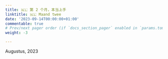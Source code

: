```yaml
---
title: 🇳🇱 第 2 个月，本当上手
linktitle: 🇳🇱 Maand twee
date: '2023-09-14T00:00:00+01:00'
commentable: true
# Prev/next pager order (if `docs_section_pager` enabled in `params.toml`)
weight: -3

---
```


Augustus, 2023